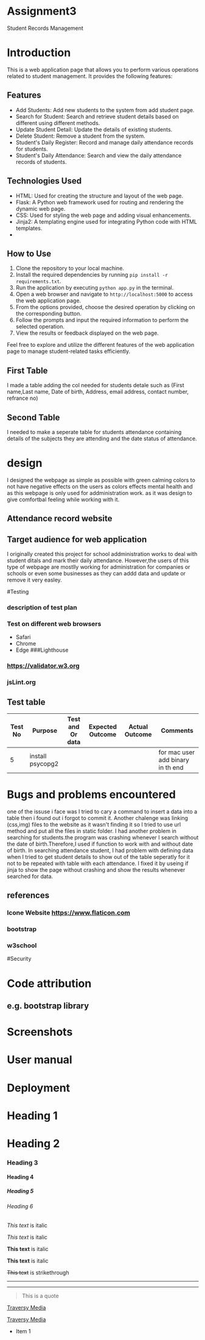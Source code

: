 # Assignment3
Student Records Management
<!-- Introduction -->
# Introduction 
This is a web application page that allows you to perform various operations related to student management. It provides the following features:

## Features
- Add Students: Add new students to the system from add student page.
- Search for Student: Search and retrieve student details based on different using different methods.
- Update Student Detail: Update the details of existing students.
- Delete Student: Remove a student from the system.
- Student's Daily Register: Record and manage daily attendance records for students.
- Student's Daily Attendance: Search and view the daily attendance records of students.

## Technologies Used

- HTML: Used for creating the structure and layout of the web page.
- Flask: A Python web framework used for routing and rendering the dynamic web page.
- CSS: Used for styling the web page and adding visual enhancements.
- Jinja2: A templating engine used for integrating Python code with HTML templates.
-

## How to Use

1. Clone the repository to your local machine.
2. Install the required dependencies by running `pip install -r requirements.txt`.
3. Run the application by executing `python app.py` in the terminal.
4. Open a web browser and navigate to `http://localhost:5000` to access the web application page.
5. From the options provided, choose the desired operation by clicking on the corresponding button.
6. Follow the prompts and input the required information to perform the selected operation.
7. View the results or feedback displayed on the web page.

Feel free to explore and utilize the different features of the web application page to manage student-related tasks efficiently.

## First Table
I made a table adding the col needed for students detale such as (First name,Last name, Date of birth, Address, email address, contact number, refrance no)

## Second Table
I needed to make a seperate table for students attendance containing details of the subjects they are attending and the date status of attendance. 

# design
I designed the webpage as simple as possible with green calming colors to not have negative effects on the users as colors effects mental health and as this webpage is only used for addministration work. as it was design to give comfortbal feeling while working with it.




## Attendance record website
 
## Target audience for web application
I originally created this project for school addministration works to deal with student ditals and mark their daily attendance. 
However,the users of this type of webpage are mostlly working for administration for companies or schools or even some businesses as they can addd data and update or remove it very easley.





#Testing
### description of test plan
### Test on different web browsers
* Safari
*  Chrome
*  Edge
###Lighthouse
### https://validator.w3.org
### jsLint.org

## Test table
<!-- Tables -->
| Test No | Purpose            | Test and Or data|Expected Outcome|Actual Outcome|Comments|
| --------| ------------------ |-------- |--------|--------|--------|
| 5       | install psycopg2  |         |        |        |for mac user add binary in th end|




# Bugs and problems encountered
one of the issuse i face was I tried to cary a command to insert a data into a table then i found out i forgot to commit it. Another chalenge was linking (css,img) files to the website as it wasn't finding it so I tried to use url method and put all the files in static folder. I had another problem in searching for students.the program was crashing whenever I search without the date of birth.Therefore,I used if function to work with and without date of birth.
In searching attendance student, I had problem with defining data when I tried to get student details to show out of the table seperatly for it not to be repeated with table with each attendance. I fixed it by useing if jinja to show the page without crashing and show the results whenever searched for data. 

## references
### Icone Website https://www.flaticon.com
### bootstrap 
### w3school

#Security

# Code attribution
## e.g. bootstrap library

# Screenshots

<!-- how to use the application -->
# User manual
<!-- how to set up the program -->
# Deployment




# Heading 1
# Heading 2
### Heading 3
#### Heading 4
##### Heading 5
###### Heading 6


<!-- Italics -->
*This text* is italic

_This text_ is italic

<!-- Strong -->
**This text** is italic

__This text__ is italic

<!-- Strikethrough -->
~~This text~~ is strikethrough

<!-- Horizontal Rule -->

---
___

<!-- Blockquote -->
> This is a quote

<!-- Links -->
[Traversy Media](http://www.traversymedia.com)

[Traversy Media](http://www.traversymedia.com "Traversy Media")

<!-- UL -->
* Item 1

